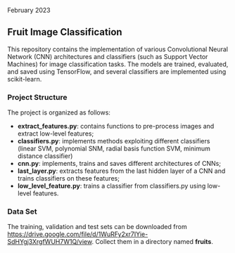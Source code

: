 February 2023

## Fruit Image Classification
This repository contains the implementation of various Convolutional Neural Network (CNN) architectures and classifiers (such as Support Vector Machines) for image classification tasks.
The models are trained, evaluated, and saved using TensorFlow, and several classifiers are implemented using scikit-learn.

### Project Structure
The project is organized as follows:
- **extract_features.py**: contains functions to pre-process images and extract low-level features;
- **classifiers.py**: implements methods exploiting different classifiers (linear SVM, polynomial SNM, radial basis function SVM, minimum distance classifier)
- **cnn.py**: implements, trains and saves different architectures of CNNs;
- **last_layer.py**: extracts features from the last hidden layer of a CNN and trains classifiers on these features;
- **low_level_feature.py**: trains a classifier from classifiers.py using low-level features.

### Data Set
The training, validation and test sets can be downloaded from https://drive.google.com/file/d/1WuRFy2xr7IYie-SdHYgj3XrgfWUH7W1Q/view. 
Collect them in a directory named **fruits**.

